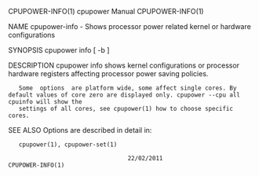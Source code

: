 CPUPOWER-INFO(1)							cpupower Manual							      CPUPOWER-INFO(1)

NAME
       cpupower-info - Shows processor power related kernel or hardware configurations

SYNOPSIS
       cpupower info [ -b ]

DESCRIPTION
       cpupower info  shows kernel configurations or processor hardware registers affecting processor power saving policies.

       Some  options  are platform wide, some affect single cores. By default values of core zero are displayed only. cpupower --cpu all cpuinfo will show the
       settings of all cores, see cpupower(1) how to choose specific cores.

SEE ALSO
       Options are described in detail in:

       cpupower(1), cpupower-set(1)

									  22/02/2011							      CPUPOWER-INFO(1)
